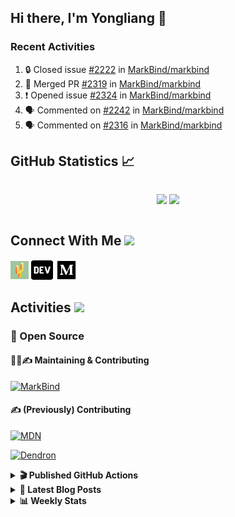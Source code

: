 ## Hi there, I'm Yongliang 👋

### Recent Activities

<!--START_SECTION:activity-->
1. 🔒 Closed issue [#2222](https://github.com/MarkBind/markbind/issues/2222) in [MarkBind/markbind](https://github.com/MarkBind/markbind)
2. 🎉 Merged PR [#2319](https://github.com/MarkBind/markbind/pull/2319) in [MarkBind/markbind](https://github.com/MarkBind/markbind)
3. ❗ Opened issue [#2324](https://github.com/MarkBind/markbind/issues/2324) in [MarkBind/markbind](https://github.com/MarkBind/markbind)
4. 🗣 Commented on [#2242](https://github.com/MarkBind/markbind/issues/2242#issuecomment-1635846534) in [MarkBind/markbind](https://github.com/MarkBind/markbind)
5. 🗣 Commented on [#2316](https://github.com/MarkBind/markbind/pull/2316#issuecomment-1634087694) in [MarkBind/markbind](https://github.com/MarkBind/markbind)
<!--END_SECTION:activity-->

## GitHub Statistics :chart_with_upwards_trend:
<div align="center">
<div style="display: flex; align-items: center; justify-content: center;">

[![](https://github-readme-stats-tlylt.vercel.app/api?username=tlylt&show_icons=true&theme=tokyonight&hide_border=true&locale=en)](https://github.com/tlylt)
[![](https://github-readme-streak-stats.herokuapp.com/?user=tlylt&theme=tokyonight&hide_border=true)](https://github.com/tlylt)
</div>
</div>

## Connect With Me <img src="https://media.giphy.com/media/2wh5K5yE3ulp3xgYcG/giphy-downsized.gif" width="30">

<a href="https://www.yongliangliu.com/" target="_blank"><img align="center" src="static/site-icon.png" alt="yongliangliu.com" height="29" width="29" /></a>
<a href="https://dev.to/tlylt" target="_blank"><img align="center" src="static/dev-badge.svg" alt="dev.to/tlylt" height="35" width="35" /></a>
<a href="https://tlylt.medium.com" target="_blank"><img align="center" src="static/medium.png" alt="tlylt.medium.com" height="35" width="35" /></a>

## Activities <img src="https://media.giphy.com/media/WUlplcMpOCEmTGBtBW/giphy.gif" width="30">

### 🔭 Open Source

#### 👷‍♂️✍️ Maintaining & Contributing
[![MarkBind](https://github-readme-stats-tlylt.vercel.app/api/pin/?username=markbind&repo=markbind)](https://github.com/MarkBind/markbind)

#### ✍️ (Previously) Contributing
[![MDN](https://github-readme-stats-tlylt.vercel.app/api/pin/?username=mdn&repo=content)](https://github.com/mdn/content/issues?q=is%3Aopen+involves%3A%40me+sort%3Aupdated-desc)

[![Dendron](https://github-readme-stats-tlylt.vercel.app/api/pin/?username=dendronhq&repo=dendron)](https://github.com/dendronhq/dendron/issues?q=is%3Aopen+involves%3A%40me+sort%3Aupdated-desc)

<details>
<summary> <b>🎬 Published GitHub Actions </b> </summary>

[![install-graphviz](https://github-readme-stats-tlylt.vercel.app/api/pin/?username=tlylt&repo=install-graphviz)](https://github.com/tlylt/install-graphviz)

[![reposense-action](https://github-readme-stats-tlylt.vercel.app/api/pin/?username=tlylt&repo=reposense-action)](https://github.com/tlylt/reposense-action)

[![markbin-action](https://github-readme-stats-tlylt.vercel.app/api/pin/?username=markbind&repo=markbind-action)](https://github.com/MarkBind/markbind-action)

</details>

<details>
<summary> <b>📕 Latest Blog Posts</b> </summary>

<!-- BLOG-POST-LIST:START -->
- [Deploy a ChatGPT API Server in no time](https://www.yongliangliu.com/blog/chatgpt-nextjs-server/)
- [Creating a regex-based Markdown parser in TypeScript](https://www.yongliangliu.com/blog/rmark/)
- [Create VSCode Snippets for Markdown Blog Workflows](https://www.yongliangliu.com/blog/vscode-snippets/)
- [Brag Doc 2023](https://www.yongliangliu.com/blog/brag-doc-2023/)
- [My Journey into Open Source](https://www.yongliangliu.com/blog/my-journey-into-open-source/)
<!-- BLOG-POST-LIST:END -->

</details>

<details>
<summary> <b>📊 Weekly Stats</b> </summary>

<!--START_SECTION:waka-->
![Code Time](http://img.shields.io/badge/Code%20Time-1%2C063%20hrs%206%20mins-blue)

**🐱 My GitHub Data** 

> 📦 619.6 kB Used in GitHub's Storage 
 > 
> 🏆 1,257 Contributions in the Year 2023
 > 
> 🚫 Not Opted to Hire
 > 
> 📜 173 Public Repositories 
 > 
> 🔑 39 Private Repositories 
 > 
**I'm an Early 🐤** 

```text
🌞 Morning                3824 commits        ███████░░░░░░░░░░░░░░░░░░   29.27 % 
🌆 Daytime                3519 commits        ███████░░░░░░░░░░░░░░░░░░   26.94 % 
🌃 Evening                4850 commits        █████████░░░░░░░░░░░░░░░░   37.13 % 
🌙 Night                  870 commits         ██░░░░░░░░░░░░░░░░░░░░░░░   06.66 % 
```
📅 **I'm Most Productive on Wednesday** 

```text
Monday                   1713 commits        ███░░░░░░░░░░░░░░░░░░░░░░   13.11 % 
Tuesday                  1875 commits        ████░░░░░░░░░░░░░░░░░░░░░   14.35 % 
Wednesday                2116 commits        ████░░░░░░░░░░░░░░░░░░░░░   16.20 % 
Thursday                 1653 commits        ███░░░░░░░░░░░░░░░░░░░░░░   12.65 % 
Friday                   1689 commits        ███░░░░░░░░░░░░░░░░░░░░░░   12.93 % 
Saturday                 1991 commits        ████░░░░░░░░░░░░░░░░░░░░░   15.24 % 
Sunday                   2026 commits        ████░░░░░░░░░░░░░░░░░░░░░   15.51 % 
```


📊 **This Week I Spent My Time On** 

```text
🕑︎ Time Zone: Asia/Singapore

💬 Programming Languages: 
TypeScript               15 hrs 36 mins      ████████████████░░░░░░░░░   63.33 % 
Markdown                 3 hrs 51 mins       ████░░░░░░░░░░░░░░░░░░░░░   15.67 % 
Vue.js                   2 hrs 49 mins       ███░░░░░░░░░░░░░░░░░░░░░░   11.43 % 
JavaScript               38 mins             █░░░░░░░░░░░░░░░░░░░░░░░░   02.59 % 
JSON                     33 mins             █░░░░░░░░░░░░░░░░░░░░░░░░   02.29 % 
```


 Last Updated on 16/07/2023 01:03:37 UTC
<!--END_SECTION:waka-->

</details>

